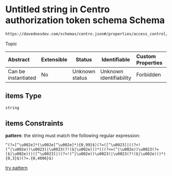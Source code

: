 # Untitled string in Centro authorization token schema Schema

```txt
https://davedoesdev.com/schemas/centro.json#/properties/access_control/properties/block/items
```

Topic


| Abstract            | Extensible | Status         | Identifiable            | Custom Properties | Additional Properties | Access Restrictions | Defined In                                                                                  |
| :------------------ | ---------- | -------------- | ----------------------- | :---------------- | --------------------- | ------------------- | ------------------------------------------------------------------------------------------- |
| Can be instantiated | No         | Unknown status | Unknown identifiability | Forbidden         | Allowed               | none                | [default_authz_token.schema.json\*](default_authz_token.schema.json "open original schema") |

## items Type

`string`

## items Constraints

**pattern**: the string must match the following regular expression: 

```regexp
^(?=[^\u002e]*(\u002e[^\u002e]*){0,99}$)(?=([^\u0023]|((?<!(^|\u002e))\u0023)|\u0023(?!($|\u002e)))*(((?<=(^|\u002e))\u0023(?=($|\u002e)))([^\u0023]|((?<!(^|\u002e))\u0023)|\u0023(?!($|\u002e)))*){0,3}$)(?=.{0,4096}$)
```

[try pattern](https://regexr.com/?expression=%5E(%3F%3D%5B%5E%5Cu002e%5D*(%5Cu002e%5B%5E%5Cu002e%5D*)%7B0%2C99%7D%24)(%3F%3D(%5B%5E%5Cu0023%5D%7C((%3F%3C!(%5E%7C%5Cu002e))%5Cu0023)%7C%5Cu0023(%3F!(%24%7C%5Cu002e)))*(((%3F%3C%3D(%5E%7C%5Cu002e))%5Cu0023(%3F%3D(%24%7C%5Cu002e)))(%5B%5E%5Cu0023%5D%7C((%3F%3C!(%5E%7C%5Cu002e))%5Cu0023)%7C%5Cu0023(%3F!(%24%7C%5Cu002e)))*)%7B0%2C3%7D%24)(%3F%3D.%7B0%2C4096%7D%24) "try regular expression with regexr.com")
